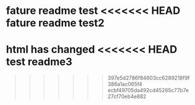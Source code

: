 fature readme test
<<<<<<< HEAD
fature readme test2
=======
html has changed
<<<<<<< HEAD
test readme3
=======
>>>>>>> 397e5d2786f84603cc6289218f9f386a1ac065f4
>>>>>>> ecbf49705da492cd45285c77b7e27cf70eb4e882
